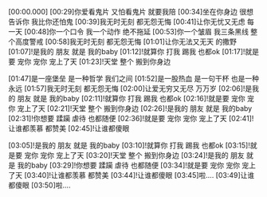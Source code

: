 [00:00.000]
[00:29]你爱看鬼片 又怕看鬼片 就要我陪
[00:34]坐在你身边 很想告诉你 我比你还怕鬼
[00:39]我无时无刻 都无怨无悔
[00:41]让你无忧又无虑 每一天
[00:48]你一个口令 我一个动作 绝不拖延
[00:53]你一个皱眉 我三条黑线 整个高度警戒
[00:58]我无时无刻 都无怨无悔
[01:01]让你无法又无天 的撒野
[01:07]!是我的 朋友 就是 我的baby
[01:12]!就算你 打我 踢我 也都ok
[01:17]!就是要 宠你 宠你 宠上了天
[01:23]!天堂 整个 搬到你身边

[01:47]是一座堡垒 是一种哲学 我们之间
[01:52]是一股热血 是一句干杯 也是一种永远
[01:57]我无时无刻 都无怨无悔
[02:00]让爱无穷又无尽 万万岁
[02:06]!是我的 朋友 就是 我的baby
[02:11]!就算你 打我 踢我 也都ok
[02:16]!就是要 宠你 宠你 宠上了天
[02:21]!天堂 整个 搬到你身边
[02:26]!是我的 朋友 就是 我的baby
[02:31]!你想要 蹂躏 虐待 也都随便
[02:36]!就是要 宠你 宠你 宠上了天
[02:41]!让谁都羡慕 都赞美
[02:45]!让谁都傻眼

[03:05]!是我的 朋友 就是 我的baby
[03:10]!就算你 打我 踢我 也都ok
[03:15]!就是要 宠你 宠你 宠上了天
[03:20]!天堂 整个 搬到你身边
[03:24]!是我的 朋友 就是 我的baby
[03:29]!你想要 蹂躏 虐待 也都随便
[03:34]!就是要 宠你 宠你 宠上了天
[03:40]!让谁都羡慕 都赞美
[03:44]!让谁都傻眼
[03:45]啦....
[03:49]让谁都傻眼
[03:50]啦....